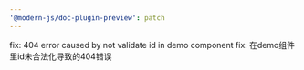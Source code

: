 ```yaml
---
'@modern-js/doc-plugin-preview': patch
---
```


fix: 404 error caused by not validate id in demo component
fix: 在demo组件里id未合法化导致的404错误
